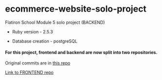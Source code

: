 # ecommerce-website-solo-project

Flatiron School Module 5 solo project (BACKEND)

- Ruby version - 2.5.3

- Database creation - postgreSQL

#### For this project, frontend and backend are now split into two repositories.

Original commits are in [this repo](https://github.com/stomg7969/ecommerce-website-solo-project)

[Link to FRONTEND repo](https://github.com/stomg7969/ecommerce-solo-project-frontend)
